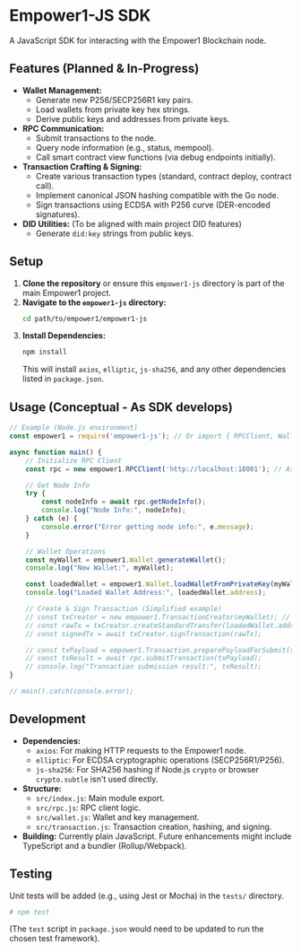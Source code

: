 # Empower1-JS SDK

A JavaScript SDK for interacting with the Empower1 Blockchain node.

## Features (Planned & In-Progress)

*   **Wallet Management:**
    *   Generate new P256/SECP256R1 key pairs.
    *   Load wallets from private key hex strings.
    *   Derive public keys and addresses from private keys.
*   **RPC Communication:**
    *   Submit transactions to the node.
    *   Query node information (e.g., status, mempool).
    *   Call smart contract view functions (via debug endpoints initially).
*   **Transaction Crafting & Signing:**
    *   Create various transaction types (standard, contract deploy, contract call).
    *   Implement canonical JSON hashing compatible with the Go node.
    *   Sign transactions using ECDSA with P256 curve (DER-encoded signatures).
*   **DID Utilities:** (To be aligned with main project DID features)
    *   Generate `did:key` strings from public keys.

## Setup

1.  **Clone the repository** or ensure this `empower1-js` directory is part of the main Empower1 project.
2.  **Navigate to the `empower1-js` directory:**
    ```bash
    cd path/to/empower1/empower1-js
    ```
3.  **Install Dependencies:**
    ```bash
    npm install
    ```
    This will install `axios`, `elliptic`, `js-sha256`, and any other dependencies listed in `package.json`.

## Usage (Conceptual - As SDK develops)

```javascript
// Example (Node.js environment)
const empower1 = require('empower1-js'); // Or import { RPCClient, Wallet, Transaction } from 'empower1-js';

async function main() {
    // Initialize RPC Client
    const rpc = new empower1.RPCClient('http://localhost:18001'); // Assuming node's debug/RPC port

    // Get Node Info
    try {
        const nodeInfo = await rpc.getNodeInfo();
        console.log("Node Info:", nodeInfo);
    } catch (e) {
        console.error("Error getting node info:", e.message);
    }

    // Wallet Operations
    const myWallet = empower1.Wallet.generateWallet();
    console.log("New Wallet:", myWallet);

    const loadedWallet = empower1.Wallet.loadWalletFromPrivateKey(myWallet.privateKey);
    console.log("Loaded Wallet Address:", loadedWallet.address);

    // Create & Sign Transaction (Simplified example)
    // const txCreator = new empower1.TransactionCreator(myWallet); // Hypothetical helper
    // const rawTx = txCreator.createStandardTransfer(loadedWallet.address, someOtherAddress, 100, 10);
    // const signedTx = await txCreator.signTransaction(rawTx);

    // const txPayload = empower1.Transaction.preparePayloadForSubmit(signedTx);
    // const txResult = await rpc.submitTransaction(txPayload);
    // console.log("Transaction submission result:", txResult);
}

// main().catch(console.error);
```

## Development

*   **Dependencies:**
    *   `axios`: For making HTTP requests to the Empower1 node.
    *   `elliptic`: For ECDSA cryptographic operations (SECP256R1/P256).
    *   `js-sha256`: For SHA256 hashing if Node.js `crypto` or browser `crypto.subtle` isn't used directly.
*   **Structure:**
    *   `src/index.js`: Main module export.
    *   `src/rpc.js`: RPC client logic.
    *   `src/wallet.js`: Wallet and key management.
    *   `src/transaction.js`: Transaction creation, hashing, and signing.
*   **Building:** Currently plain JavaScript. Future enhancements might include TypeScript and a bundler (Rollup/Webpack).

## Testing
Unit tests will be added (e.g., using Jest or Mocha) in the `tests/` directory.
```bash
# npm test
```
(The `test` script in `package.json` would need to be updated to run the chosen test framework).
